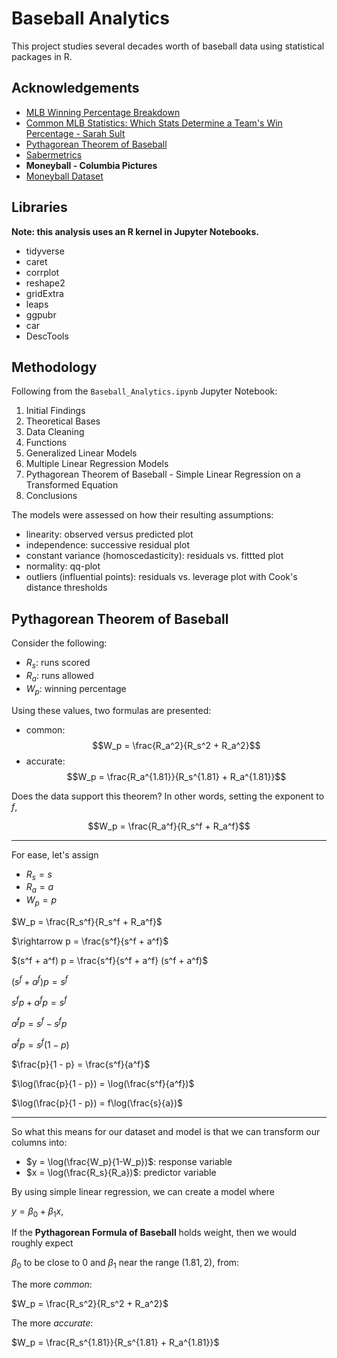 # Baseball Analytics

This project studies several decades worth of baseball data using statistical packages in R.

## Acknowledgements

- [MLB Winning Percentage Breakdown](https://www.samford.edu/sports-analytics/fans/2022/MLB-Winning-Percentage-Breakdown-Which-Statistics-Help-Teams-Win-More-Games)
- [Common MLB Statistics: Which Stats Determine a Team's Win Percentage - Sarah Sult](https://sarahesult.medium.com/common-mlb-statistics-which-stats-determine-a-teams-win-percentage-a6e0a83aa07c)
- [Pythagorean Theorem of Baseball](https://www.baseball-reference.com/bullpen/Pythagorean_Theorem_of_Baseball)
- [Sabermetrics](https://en.wikipedia.org/wiki/Sabermetrics)
- **Moneyball - Columbia Pictures**
- [Moneyball Dataset](https://www.kaggle.com/datasets/wduckett/moneyball-mlb-stats-19622012)

## Libraries

**Note: this analysis uses an R kernel in Jupyter Notebooks.**

- tidyverse
- caret
- corrplot
- reshape2
- gridExtra
- leaps
- ggpubr
- car
- DescTools

## Methodology

Following from the `Baseball_Analytics.ipynb` Jupyter Notebook:

1) Initial Findings
2) Theoretical Bases
3) Data Cleaning
4) Functions
5) Generalized Linear Models
6) Multiple Linear Regression Models
7) Pythagorean Theorem of Baseball - Simple Linear Regression on a Transformed Equation
8) Conclusions 

The models were assessed on how their resulting assumptions:

- linearity: observed versus predicted plot
- independence: successive residual plot
- constant variance (homoscedasticity): residuals vs. fittted plot
- normality: qq-plot
- outliers (influential points): residuals vs. leverage plot with Cook's distance thresholds

## Pythagorean Theorem of Baseball

Consider the following:

- $R_s$: runs scored
- $R_a$: runs allowed
- $W_p$: winning percentage

Using these values, two formulas are presented:

- common: $$W_p = \frac{R_a^2}{R_s^2 + R_a^2}$$
- accurate: $$W_p = \frac{R_a^{1.81}}{R_s^{1.81} + R_a^{1.81}}$$

Does the data support this theorem? In other words, setting the exponent to $f$,

$$W_p = \frac{R_a^f}{R_s^f + R_a^f}$$

---

For ease, let's assign 

- $R_s = s$
- $R_a = a$
- $W_p = p$

$W_p = \frac{R_s^f}{R_s^f + R_a^f}$

$\rightarrow p = \frac{s^f}{s^f + a^f}$

$(s^f + a^f) p = \frac{s^f}{s^f + a^f} (s^f + a^f)$

$(s^f + a^f)p = s^f$

$s^fp + a^fp = s^f$

$a^fp = s^f - s^fp$

$a^fp = s^f(1 - p)$

$\frac{p}{1 - p} = \frac{s^f}{a^f}$

$\log(\frac{p}{1 - p}) = \log(\frac{s^f}{a^f})$

$\log(\frac{p}{1 - p}) = f\log(\frac{s}{a})$

---

So what this means for our dataset and model is that we can transform our columns into:

- $y = \log(\frac{W_p}{1-W_p})$: response variable
- $x = \log(\frac{R_s}{R_a})$: predictor variable

By using simple linear regression, we can create a model where

$y = \beta_0 + \beta_1 x$,

If the **Pythagorean Formula of Baseball** holds weight, then we would roughly expect

$\beta_0$ to be close to $0$ and $\beta_1$ near the range $(1.81, 2)$, from:

The more *common*:

$W_p = \frac{R_s^2}{R_s^2 + R_a^2}$

The more *accurate*:

$W_p = \frac{R_s^{1.81}}{R_s^{1.81} + R_a^{1.81}}$

